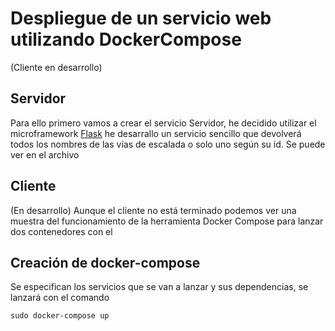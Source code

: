 # Despliegue de un servicio web utilizando DockerCompose
(Cliente en desarrollo)

## Servidor 
Para ello primero vamos a crear el servicio Servidor, he decidido utilizar el microframework [Flask](http://flask.pocoo.org/) he desarrallo un servicio sencillo que devolverá todos los nombres de las vías de escalada o solo uno según su id. Se puede ver en el archivo 

## Cliente

(En desarrollo) Aunque el cliente no está terminado podemos ver una muestra del funcionamiento de la herramienta Docker Compose para lanzar dos contenedores con el 

## Creación de docker-compose
Se especifican los servicios que se van a lanzar y sus dependencias, se lanzará con el comando 

```
sudo docker-compose up
```